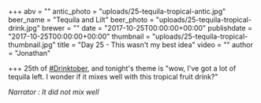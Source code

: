 +++
abv = ""
antic_photo = "uploads/25-tequila-tropical-antic.jpg"
beer_name = "Tequila and Lilt"
beer_photo = "uploads/25-tequila-tropical-drink.jpg"
brewer = ""
date = "2017-10-25T00:00:00+00:00"
publishdate = "2017-10-25T00:00:00+00:00"
thumbnail = "uploads/25-tequila-tropical-thumbnail.jpg"
title = "Day 25 - This wasn't my best idea"
video = ""
author = "Jonathan"

+++
25th of [#Drinktober](https://www.facebook.com/hashtag/drinktober?epa=HASHTAG), and tonight's theme is "wow, I've got a lot of tequila left. I wonder if it mixes well with this tropical fruit drink?"

_Narrator : It did not mix well_